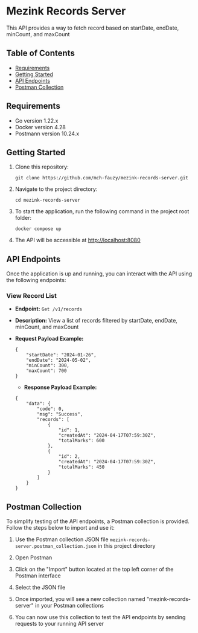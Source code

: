 # Mezink Records Server

This API provides a way to fetch record based on startDate, endDate, minCount, and maxCount

## Table of Contents

- [Requirements](#requirements)
- [Getting Started](#getting-started)
- [API Endpoints](#api-endpoints)
- [Postman Collection](#postman-collection)

## Requirements
- Go version 1.22.x
- Docker version 4.28
- Postmann version 10.24.x

## Getting Started

1. Clone this repository:

   ```
   git clone https://github.com/mch-fauzy/mezink-records-server.git
   ```

2. Navigate to the project directory:

   ```
   cd mezink-records-server
   ```

3. To start the application, run the following command in the project root folder:

   ```
   docker compose up
   ```

4. The API will be accessible at [http://localhost:8080](http://localhost:8080)


## API Endpoints

Once the application is up and running, you can interact with the API using the following endpoints:

### View Record List

- **Endpoint:** `Get /v1/records`
- **Description:** View a list of records filtered by startDate, endDate, minCount, and maxCount
- **Request Payload Example:** 
    ```
    {
        "startDate": "2024-01-26",
        "endDate": "2024-05-02",
        "minCount": 300,
        "maxCount": 700
    }
    ```

    - **Response Payload Example:** 
    ```
    {
        "data": {
            "code": 0,
            "msg": "Success",
            "records": [
                {
                    "id": 1,
                    "createdAt": "2024-04-17T07:59:30Z",
                    "totalMarks": 600
                },
                {
                    "id": 2,
                    "createdAt": "2024-04-17T07:59:30Z",
                    "totalMarks": 450
                }
            ]
        }
    }
    ```

## Postman Collection

To simplify testing of the API endpoints, a Postman collection is provided. Follow the steps below to import and use it:

1. Use the Postman collection JSON file `mezink-records-server.postman_collection.json` in this project directory

2. Open Postman

3. Click on the "Import" button located at the top left corner of the Postman interface

4. Select the JSON file

5. Once imported, you will see a new collection named "mezink-records-server" in your Postman collections

6. You can now use this collection to test the API endpoints by sending requests to your running API server
